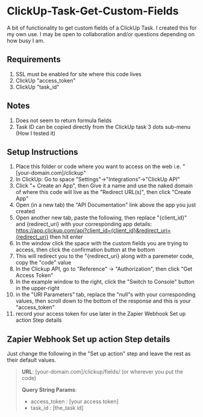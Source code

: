 # ClickUp-Task-Get-Custom-Fields
A bit of functionality to get custom fields of a ClickUp Task.  I created this for my own use. I may be open to collaboration and/or questions depending on how busy I am.

## Requirements
1. SSL must be enabled for site where this code lives
2. ClickUp "access_token"
3. ClickUp "task_id"

## Notes
1. Does not seem to return formula fields
2. Task ID can be copied directly from the ClickUp task 3 dots sub-menu (How I tested it)

## Setup Instructions
1. Place this folder or code where you want to access on the web i.e. "[your-domain.com]/clickup"
2. In ClickUp: Go to space "Settings"->"Integrations"->"ClickUp API"
3. Click "+ Create an App", then Give it a name and use the naked domain of where this code will live as the "Redirect URL(s)", then click "Create App"
4. Open (in a new tab) the "API Documentation" link above the app you just created
5. Open another new tab, paste the following, then replace "{client_id}" and {redirect_uri} with your corresponding app details: https://app.clickup.com/api?client_id={client_id}&redirect_uri={redirect_uri} then hit enter
6. In the window click the space with the custom fields you are trying to access, then click the confirmation button at the bottom
7. This will redirect you to the "{redirect_uri} along with a paremeter code, copy the "code" value
8. In the Clickup API, go to "Reference" -> "Authorization", then click "Get Access Token"
9. In the example window to the right, click the "Switch to Console" button in the upper-right
10. in the "URI Parameters" tab, replace the "null"s with your corresponding values, then scroll down to the bottom of the response and this is your "access_token"
11. record your access token for use later in the Zapier Webhook Set up action Step details


## Zapier Webhook Set up action Step details

Just change the following in the "Set up action" step and leave the rest as their default values.

> **URL**: [your-domain.com]/clickup/fields/ (or wherever you put the code)
> 
> **Query String Params**: 
> - access_token : [your access token]
> - task_id : [the_task id]

